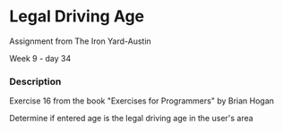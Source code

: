 # Legal Driving Age

Assignment from The Iron Yard-Austin

Week 9 - day 34

### Description

Exercise 16 from the book "Exercises for Programmers" by Brian Hogan

Determine if entered age is the legal driving age in the user's area
